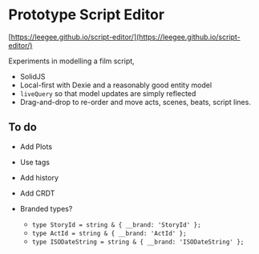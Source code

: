 # Prototype Script Editor

[https://leegee.github.io/script-editor/](https://leegee.github.io/script-editor/)

Experiments in modelling a film script, 

* SolidJS
* Local-first with Dexie and a reasonably good entity model
* `liveQuery` so that model updates are simply reflected
* Drag-and-drop to re-order and move acts, scenes, beats, script lines.

## To do

* Add Plots

* Use tags

* Add history

* Add CRDT

* Branded types?
    - `type StoryId = string & { __brand: 'StoryId' };`
    - `type ActId = string & { __brand: 'ActId' };`
    - `type ISODateString = string & { __brand: 'ISODateString' };`
